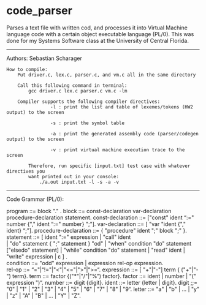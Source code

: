 # code_parser
Parses a text file with written cod, and processes it into Virtual Machine language code with a certain object executable language (PL/0). This was done for my Systems Software class at the University of Central Florida.


---------------------------------------------------------------------------------------------------
Authors: Sebastian Scharager

	How to compile:
		Put driver.c, lex.c, parser.c, and vm.c all in the same directory
		
		Call this following command in terminal:
			gcc driver.c lex.c parser.c vm.c -lm

		Compiler supports the following compiler directives:
            		-l : print the list and table of lexemes/tokens (HW2 output) to the screen

            		-s : print the symbol table

            		-a : print the generated assembly code (parser/codegen output) to the screen

            		-v : print virtual machine execution trace to the screen

        	Therefore, run specific [input.txt] test case with whatever directives you
	        want printed out in your console:
	            ./a.out input.txt -l -s -a -v
              
---------------------------------------------------------------------------------------------------


Code Grammar (PL/0):

program ::= block "." . 
block ::= const-declaration  var-declaration  procedure-declaration statement.
const-declaration ::= ["const" ident “:=" number {"," ident “:=" number} ";"].
var-declaration  ::= [ "var "ident {"," ident} “;"].
procedure-declaration ::= { "procedure" ident ";" block ";" }.
statement   ::= [ ident ":=" expression
      | "call" ident  
      | "do" statement { ";" statement } "od" 
      | "when" condition "do" statement ["elsedo" statement]
      | "while" condition "do" statement
      | "read" ident
      | "write" expression
      | ε ] .  
condition ::= "odd" expression 
      | expression  rel-op  expression.  
rel-op ::= “="|“!="|"<"|"<="|">"|">=“.
expression ::= [ "+"|"-"] term { ("+"|"-") term}.
term ::= factor {("*"|"/"|”%”) factor}. 
factor ::= ident | number | "(" expression ")“.
number ::= digit {digit}.
ident ::= letter {letter | digit}.
digit ;;= "0" | "1" | "2" | "3" | "4" | "5" | "6" | "7" | "8" | "9“.
letter ::= "a" | "b" | ... | "y" | "z" | "A" | "B" | ... | "Y" | "Z".
